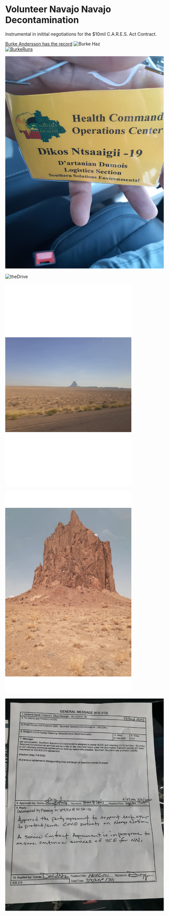 # Volunteer Navajo Navajo Decontamination 

Instrumental in initital negotiations for the $10mil C.A.R.E.S. Act Contract.

[Burke Andersson has the record](http://burkefornevada.com/) ![Burke Haz](https://scontent-atl3-1.xx.fbcdn.net/v/t1.0-0/s100x100/104751636_3087377184689482_1791273595478394424_o.jpg?_nc_cat=106&ccb=2&_nc_sid=7aed08&_nc_ohc=t7-R6KKut4cAX8nOwnp&_nc_ht=scontent-atl3-1.xx&tp=7&oh=fa6286bb19f9ac3307a658a7405e0376&oe=5FEB3E01)<br>
[![BurkeRuns](http://burkefornevada.com/wp-content/uploads/2020/03/cropped-BurkeAnderssonfrontgraphic-180x60.png)](https://www.facebook.com/burke.andersson)

![relPATHcheck](../../_assets/navajoxcerpts/20200701_124740.jpg)

<!--![](/storage/emulated/0/Documents/markor/actions/_assets/GIF/20200701102113.gif)-->

![theDrive](../../_assets/GIF/20200701102113.gif)

<!--![](/storage/emulated/0/Documents/markor/actions/_assets/GIF/20200820_210213.gif)-->

![Shots1](../../_assets/GIF/20200820_210213.gif)

<!--![](/storage/emulated/0/Documents/markor/actions/_assets/GIF/20200916_104036.gif)-->

![shots2](../../_assets/GIF/20200916_104036.gif)

![Volunteer'tract](../../_assets/navajoxcerpts/20200709_182447.jpg)
